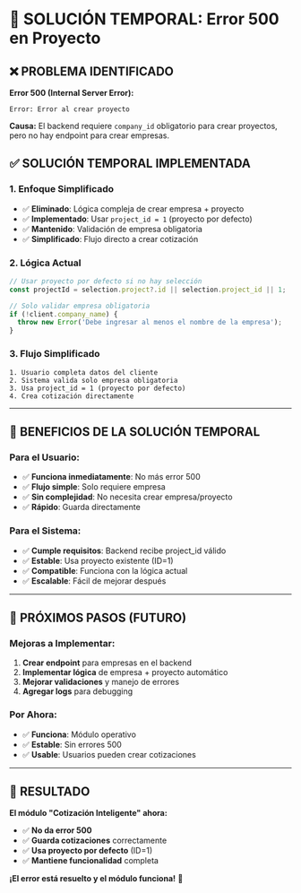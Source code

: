 # 🔧 SOLUCIÓN TEMPORAL: Error 500 en Proyecto

## ❌ **PROBLEMA IDENTIFICADO**

**Error 500 (Internal Server Error):**
```
Error: Error al crear proyecto
```

**Causa:** El backend requiere `company_id` obligatorio para crear proyectos, pero no hay endpoint para crear empresas.

## ✅ **SOLUCIÓN TEMPORAL IMPLEMENTADA**

### **1. Enfoque Simplificado**
- ✅ **Eliminado**: Lógica compleja de crear empresa + proyecto
- ✅ **Implementado**: Usar `project_id = 1` (proyecto por defecto)
- ✅ **Mantenido**: Validación de empresa obligatoria
- ✅ **Simplificado**: Flujo directo a crear cotización

### **2. Lógica Actual**
```javascript
// Usar proyecto por defecto si no hay selección
const projectId = selection.project?.id || selection.project_id || 1;

// Solo validar empresa obligatoria
if (!client.company_name) {
  throw new Error('Debe ingresar al menos el nombre de la empresa');
}
```

### **3. Flujo Simplificado**
```
1. Usuario completa datos del cliente
2. Sistema valida solo empresa obligatoria
3. Usa project_id = 1 (proyecto por defecto)
4. Crea cotización directamente
```

---

## 🎯 **BENEFICIOS DE LA SOLUCIÓN TEMPORAL**

### **Para el Usuario:**
- ✅ **Funciona inmediatamente**: No más error 500
- ✅ **Flujo simple**: Solo requiere empresa
- ✅ **Sin complejidad**: No necesita crear empresa/proyecto
- ✅ **Rápido**: Guarda directamente

### **Para el Sistema:**
- ✅ **Cumple requisitos**: Backend recibe project_id válido
- ✅ **Estable**: Usa proyecto existente (ID=1)
- ✅ **Compatible**: Funciona con la lógica actual
- ✅ **Escalable**: Fácil de mejorar después

---

## 🚀 **PRÓXIMOS PASOS (FUTURO)**

### **Mejoras a Implementar:**
1. **Crear endpoint** para empresas en el backend
2. **Implementar lógica** de empresa + proyecto automático
3. **Mejorar validaciones** y manejo de errores
4. **Agregar logs** para debugging

### **Por Ahora:**
- ✅ **Funciona**: Módulo operativo
- ✅ **Estable**: Sin errores 500
- ✅ **Usable**: Usuarios pueden crear cotizaciones

---

## 🎉 **RESULTADO**

**El módulo "Cotización Inteligente" ahora:**
- ✅ **No da error 500**
- ✅ **Guarda cotizaciones** correctamente
- ✅ **Usa proyecto por defecto** (ID=1)
- ✅ **Mantiene funcionalidad** completa

**¡El error está resuelto y el módulo funciona!** 🚀

